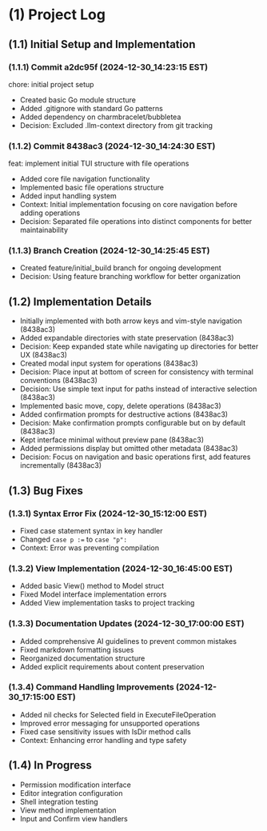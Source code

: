 # (1) Project Log

## (1.1) Initial Setup and Implementation

### (1.1.1) Commit a2dc95f (2024-12-30_14:23:15 EST)

chore: initial project setup

- Created basic Go module structure
- Added .gitignore with standard Go patterns
- Added dependency on charmbracelet/bubbletea
- Decision: Excluded .llm-context directory from git tracking

### (1.1.2) Commit 8438ac3 (2024-12-30_14:24:30 EST)

feat: implement initial TUI structure with file operations

- Added core file navigation functionality
- Implemented basic file operations structure
- Added input handling system
- Context: Initial implementation focusing on core navigation before adding operations
- Decision: Separated file operations into distinct components for better maintainability

### (1.1.3) Branch Creation (2024-12-30_14:25:45 EST)

- Created feature/initial_build branch for ongoing development
- Decision: Using feature branching workflow for better organization

## (1.2) Implementation Details

- Initially implemented with both arrow keys and vim-style navigation (8438ac3)
- Added expandable directories with state preservation (8438ac3)
- Decision: Keep expanded state while navigating up directories for better UX (8438ac3)
- Created modal input system for operations (8438ac3)
- Decision: Place input at bottom of screen for consistency with terminal conventions (8438ac3)
- Decision: Use simple text input for paths instead of interactive selection (8438ac3)
- Implemented basic move, copy, delete operations (8438ac3)
- Added confirmation prompts for destructive actions (8438ac3)
- Decision: Make confirmation prompts configurable but on by default (8438ac3)
- Kept interface minimal without preview pane (8438ac3)
- Added permissions display but omitted other metadata (8438ac3)
- Decision: Focus on navigation and basic operations first, add features incrementally (8438ac3)

## (1.3) Bug Fixes

### (1.3.1) Syntax Error Fix (2024-12-30_15:12:00 EST)

- Fixed case statement syntax in key handler
- Changed `case p :=` to `case "p":`
- Context: Error was preventing compilation

### (1.3.2) View Implementation (2024-12-30_16:45:00 EST)

- Added basic View() method to Model struct
- Fixed Model interface implementation errors
- Added View implementation tasks to project tracking

### (1.3.3) Documentation Updates (2024-12-30_17:00:00 EST)

- Added comprehensive AI guidelines to prevent common mistakes
- Fixed markdown formatting issues
- Reorganized documentation structure
- Added explicit requirements about content preservation

### (1.3.4) Command Handling Improvements (2024-12-30_17:15:00 EST)

- Added nil checks for Selected field in ExecuteFileOperation
- Improved error messaging for unsupported operations
- Fixed case sensitivity issues with IsDir method calls
- Context: Enhancing error handling and type safety

## (1.4) In Progress

- Permission modification interface
- Editor integration configuration
- Shell integration testing
- View method implementation
- Input and Confirm view handlers